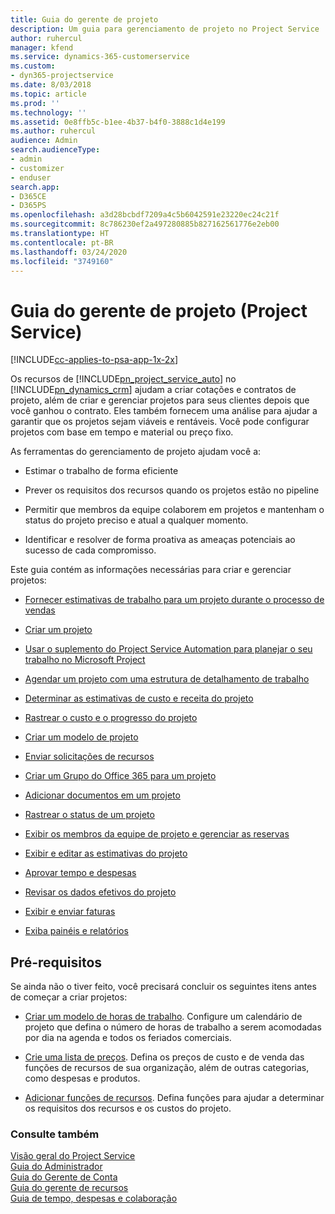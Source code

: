 ```yaml
---
title: Guia do gerente de projeto
description: Um guia para gerenciamento de projeto no Project Service
author: ruhercul
manager: kfend
ms.service: dynamics-365-customerservice
ms.custom:
- dyn365-projectservice
ms.date: 8/03/2018
ms.topic: article
ms.prod: ''
ms.technology: ''
ms.assetid: 0e8ffb5c-b1ee-4b37-b4f0-3888c1d4e199
ms.author: ruhercul
audience: Admin
search.audienceType:
- admin
- customizer
- enduser
search.app:
- D365CE
- D365PS
ms.openlocfilehash: a3d28bcbdf7209a4c5b6042591e23220ec24c21f
ms.sourcegitcommit: 8c786230ef2a497280885b827162561776e2eb00
ms.translationtype: HT
ms.contentlocale: pt-BR
ms.lasthandoff: 03/24/2020
ms.locfileid: "3749160"
---
```

# <a name="project-manager-guide-project-service"></a>Guia do gerente de projeto (Project Service)

[!INCLUDE[cc-applies-to-psa-app-1x-2x](../includes/cc-applies-to-psa-app-1x-2x.md)]

Os recursos de [!INCLUDE[pn_project_service_auto](../includes/pn-project-service-auto.md)] no [!INCLUDE[pn_dynamics_crm](../includes/pn-dynamics-crm.md)] ajudam a criar cotações e contratos de projeto, além de criar e gerenciar projetos para seus clientes depois que você ganhou o contrato. Eles também fornecem uma análise para ajudar a garantir que os projetos sejam viáveis e rentáveis. Você pode configurar projetos com base em tempo e material ou preço fixo.  
  
 As ferramentas do gerenciamento de projeto ajudam você a:  
  
-   Estimar o trabalho de forma eficiente  
  
-   Prever os requisitos dos recursos quando os projetos estão no pipeline  
  
-   Permitir que membros da equipe colaborem em projetos e mantenham o status do projeto preciso e atual a qualquer momento.  
  
-   Identificar e resolver de forma proativa as ameaças potenciais ao sucesso de cada compromisso.  
  
Este guia contém as informações necessárias para criar e gerenciar projetos:  
  
-   [Fornecer estimativas de trabalho para um projeto durante o processo de vendas](../project-service/provide-estimates-project-during-sales-process.md)  
  
-   [Criar um projeto](../project-service/create-project.md)  
  
-   [Usar o suplemento do Project Service Automation para planejar o seu trabalho no Microsoft Project](../project-service/add-plan-work-microsoft-project.md)  
  
-   [Agendar um projeto com uma estrutura de detalhamento de trabalho](../project-service/schedule-project-work-breakdown-structure.md)  
  
-   [Determinar as estimativas de custo e receita do projeto](../project-service/determine-project-cost-revenue-estimates.md)  
  
-   [Rastrear o custo e o progresso do projeto](../project-service/track-project-progress-cost.md)  
  
-   [Criar um modelo de projeto](../project-service/create-project-template.md)  
  
-   [Enviar solicitações de recursos](../project-service/submit-resource-requests.md)  
  
-   [Criar um Grupo do Office 365 para um projeto](../project-service/create-office-365-group-project.md)  
  
-   [Adicionar documentos em um projeto](../project-service/add-documents-project.md)  
  
-   [Rastrear o status de um projeto](../project-service/track-project-status.md)  
  
-   [Exibir os membros da equipe de projeto e gerenciar as reservas](../project-service/view-project-team-members-manage-bookings.md)  
  
-   [Exibir e editar as estimativas do projeto](../project-service/view-edit-project-estimates.md)  
  
-   [Aprovar tempo e despesas](../project-service/approve-time-expenses.md)  
  
-   [Revisar os dados efetivos do projeto](../project-service/review-project-actuals.md)  
  
-   [Exibir e enviar faturas](../project-service/view-send-invoices.md)  
  
-   [Exiba painéis e relatórios](../project-service/view-dashboards-reports.md)  
  
## <a name="prerequisites"></a>Pré-requisitos  
 Se ainda não o tiver feito, você precisará concluir os seguintes itens antes de começar a criar projetos:  
  
-   [Criar um modelo de horas de trabalho](../project-service/create-work-hours-template.md). Configure um calendário de projeto que defina o número de horas de trabalho a serem acomodadas por dia na agenda e todos os feriados comerciais.  
  
-   [Crie uma lista de preços](../project-service/create-price-list.md). Defina os preços de custo e de venda das funções de recursos de sua organização, além de outras categorias, como despesas e produtos.  
  
-   [Adicionar funções de recursos](../project-service/add-resource-roles.md). Defina funções para ajudar a determinar os requisitos dos recursos e os custos do projeto.  
  
### <a name="see-also"></a>Consulte também  
 [Visão geral do Project Service](../project-service/overview.md)   
 [Guia do Administrador](../project-service/admin-guide.md)   
 [Guia do Gerente de Conta](../project-service/account-manager-guide.md)   
 [Guia do gerente de recursos](../project-service/resource-manager-guide.md)   
 [Guia de tempo, despesas e colaboração](../project-service/time-expense-collaboration-guide.md)

